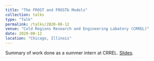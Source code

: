 ```yaml
---
title: "The FROST and FROSTb Models"
collection: talks
type: "Talk"
permalink: /talks/2020-08-12
venue: "Cold Regions Research and Engineering Labatory (CRREL)"
date: 2020-08-12
location: "Chicago, Illinois"
---
```


Summary of work done as a summer intern at CRREL. [Slides](http://matthewshawnkehoe.github.io/files/kehoe_frost_and_frostb_models.pdf).

